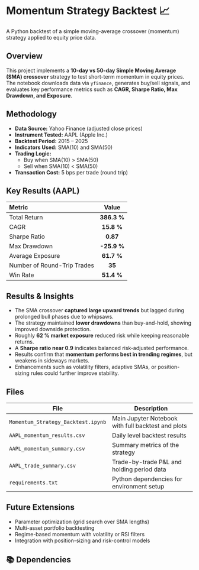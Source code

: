 # Momentum Strategy Backtest 📈
A Python backtest of a simple moving-average crossover (momentum) strategy applied to equity price data.


## Overview
This project implements a **10-day vs 50-day Simple Moving Average (SMA) crossover** strategy to test short-term momentum in equity prices.  
The notebook downloads data via `yfinance`, generates buy/sell signals, and evaluates key performance metrics such as **CAGR, Sharpe Ratio, Max Drawdown, and Exposure**.

## Methodology
- **Data Source:** Yahoo Finance (adjusted close prices)  
- **Instrument Tested:** AAPL (Apple Inc.)  
- **Backtest Period:** 2015 – 2025  
- **Indicators Used:** SMA(10) and SMA(50)  
- **Trading Logic:**  
  - Buy when SMA(10) > SMA(50)  
  - Sell when SMA(10) < SMA(50)  
- **Transaction Cost:** 5 bps per trade (round trip)

## Key Results (AAPL)
| Metric | Value |
|:-------------------------------|:---------:|
| Total Return | **386.3 %** |
| CAGR | **15.8 %** |
| Sharpe Ratio | **0.87** |
| Max Drawdown | **-25.9 %** |
| Average Exposure | **61.7 %** |
| Number of Round-Trip Trades | **35** |
| Win Rate | **51.4 %** |

## Results & Insights
- The SMA crossover **captured large upward trends** but lagged during prolonged bull phases due to whipsaws.  
- The strategy maintained **lower drawdowns** than buy-and-hold, showing improved downside protection.  
- Roughly **62 % market exposure** reduced risk while keeping reasonable returns.  
- A **Sharpe ratio near 0.9** indicates balanced risk-adjusted performance.  
- Results confirm that **momentum performs best in trending regimes**, but weakens in sideways markets.  
- Enhancements such as volatility filters, adaptive SMAs, or position-sizing rules could further improve stability.

## Files
| File | Description |
|------|--------------|
| `Momentum_Strategy_Backtest.ipynb` | Main Jupyter Notebook with full backtest and plots |
| `AAPL_momentum_results.csv` | Daily level backtest results |
| `AAPL_momentum_summary.csv` | Summary metrics of the strategy |
| `AAPL_trade_summary.csv` | Trade-by-trade P&L and holding period data |
| `requirements.txt` | Python dependencies for environment setup |

## Future Extensions
- Parameter optimization (grid search over SMA lengths)  
- Multi-asset portfolio backtesting  
- Regime-based momentum with volatility or RSI filters  
- Integration with position-sizing and risk-control models  


## 📚 Dependencies



